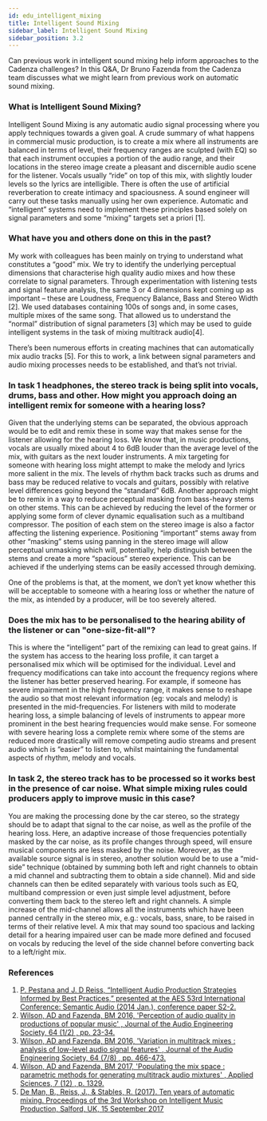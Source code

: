 ```yaml
---
id: edu_intelligent_mixing
title: Intelligent Sound Mixing
sidebar_label: Intelligent Sound Mixing
sidebar_position: 3.2
---
```


Can previous work in intelligent sound mixing help inform approaches to the Cadenza challenges? In this Q&A, Dr Bruno Fazenda from the Cadenza team discusses what we might learn from previous work on automatic sound mixing.

### What is Intelligent Sound Mixing?
 
Intelligent Sound Mixing is any automatic audio signal processing where you apply techniques towards a given goal. A crude summary of what happens in commercial music production, is to create a mix where all instruments are balanced in terms of level, their frequency ranges are sculpted (with EQ) so that each instrument occupies a portion of the audio range, and their locations in the stereo image create a pleasant and discernible audio scene for the listener. Vocals usually “ride” on top of this mix, with slightly louder levels so the lyrics are intelligible. There is often the use of artificial reverberation to create intimacy and spaciousness. A sound engineer will carry out these tasks manually using her own experience. Automatic and “intelligent” systems need to implement these principles based solely on signal parameters and some “mixing” targets set a priori [1].
 
### What have you and others done on this in the past?
My work with colleagues has been mainly on trying to understand what constitutes a “good” mix. We try to identify the underlying perceptual dimensions that characterise high quality audio mixes and how these correlate to signal parameters. Through experimentation with listening tests and signal feature analysis, the same 3 or 4 dimensions kept coming up as important – these are Loudness, Frequency Balance, Bass and Stereo Width [2]. We used databases containing 100s of songs and, in some cases, multiple mixes of the same song. That allowed us to understand the “normal” distribution of signal parameters [3] which may be used to guide intelligent systems in the task of mixing multitrack audio[4]. 

There’s been numerous efforts in creating machines that can automatically mix audio tracks [5]. For this to work, a link between signal parameters and audio mixing processes needs to be established, and that’s not trivial.
 
### In task 1 headphones, the stereo track is being split into vocals, drums, bass and other. How might you approach doing an intelligent remix for someone with a hearing loss?

Given that the underlying stems can be separated, the obvious approach would be to edit and remix these in some way that makes sense for the listener allowing for the hearing loss. We know that, in music productions, vocals are usually mixed about 4 to 6dB louder than the average level of the mix, with guitars as the next louder instruments. A mix targeting for someone with hearing loss might attempt to make the melody and lyrics more salient in the mix. The levels of rhythm back tracks such as drums and bass may be reduced relative to vocals and guitars, possibly with relative level differences going beyond the “standard” 6dB. Another approach might be to remix in a way to reduce perceptual masking from bass-heavy stems on other stems. This can be achieved by reducing the level of the former or applying some form of clever dynamic equalisation such as a multiband compressor. The position of each stem on the stereo image is also a factor affecting the listening experience. Positioning “important” stems away from other “masking” stems using panning in the stereo image will allow perceptual unmasking which will, potentially, help distinguish between the stems and create a more “spacious” stereo experience. This can be achieved if the underlying stems can be easily accessed through demixing.
 
One of the problems is that, at the moment, we don’t yet know whether this will be acceptable to someone with a hearing loss or whether the nature of the mix, as intended by a producer, will be too severely altered.
 
### Does the mix has to be personalised to the hearing ability of the listener or can "one-size-fit-all"?

This is where the “intelligent” part of the remixing can lead to great gains. If the system has access to the hearing loss profile, it can target a personalised mix which will be optimised for the individual. Level and frequency modifications can take into account the frequency regions where the listener has better preserved hearing. For example, if someone has severe impairment in the high frequency range, it makes sense to reshape the audio so that most relevant information (eg: vocals and melody) is presented in the mid-frequencies. For listeners with mild to moderate hearing loss, a simple balancing of levels of instruments to appear more prominent in the best hearing frequencies would make sense. For someone with severe hearing loss a complete remix where some of the stems are reduced more drastically will remove competing audio streams and present audio which is “easier” to listen to, whilst maintaining the fundamental aspects of rhythm, melody and vocals.
 
### In task 2, the stereo track has to be processed so it works best in the presence of car noise. What simple mixing rules could producers apply to improve music in this case?

You are making the processing done by the car stereo, so the strategy should be to adapt that signal to the car noise, as well as the profile of the hearing loss. Here, an adaptive increase of those frequencies potentially masked by the car noise, as its profile changes through speed, will ensure musical components are less masked by the noise. Moreover, as the available source signal is in stereo, another solution would be to use a “mid-side” technique (obtained by summing both left and right channels to obtain a mid channel and subtracting them to obtain a side channel). Mid and side channels can then be edited separately with various tools such as EQ, multiband compression or even just simple level adjustment, before converting them back to the stereo left and right channels. A simple increase of the mid-channel allows all the instruments which have been panned centrally in the stereo mix, e.g.: vocals, bass, snare, to be raised in terms of their relative level. A mix that may sound too spacious and lacking detail for a hearing impaired user can be made more defined and focused on vocals by reducing the level of the side channel before converting back to a left/right mix.

### References

1.	[P. Pestana and J. D Reiss, “Intelligent Audio Production Strategies Informed by Best Practices,” presented at the AES 53rd International Conference: Semantic Audio (2014 Jan.), conference paper S2-2.](https://qmro.qmul.ac.uk/xmlui/bitstream/handle/123456789/11599/Reiss%20Intelligent%20Audio%20Production%20Strategies%202014%20Published.pdf)
2.	[Wilson, AD   and Fazenda, BM   2016, 'Perception of audio quality in productions of popular music' , Journal of the Audio Engineering Society, 64 (1/2) , pp. 23-34.](https://usir.salford.ac.uk/id/eprint/37599/7/Perception%20of%20Audio%20Quality%20in%20Productions%20of.pdf)
3.	[Wilson, AD   and Fazenda, BM   2016, 'Variation in multitrack mixes : analysis of low-level audio signal features' , Journal of the Audio Engineering Society, 64 (7/8) , pp. 466-473.](https://usir.salford.ac.uk/id/eprint/39254/7/18332.pdf)
4.	[Wilson, AD   and Fazenda, BM   2017, 'Populating the mix space : parametric methods for generating multitrack audio mixtures' , Applied Sciences, 7 (12) , p. 1329.](https://www.mdpi.com/2076-3417/7/12/1329)
5.	[De Man, B., Reiss, J., & Stables, R. (2017). Ten years of automatic mixing. Proceedings of the 3rd Workshop on Intelligent Music Production, Salford, UK, 15 September 2017](https://www.open-access.bcu.ac.uk/4968/1/WIMP2017_DeManEtAl.pdf)




